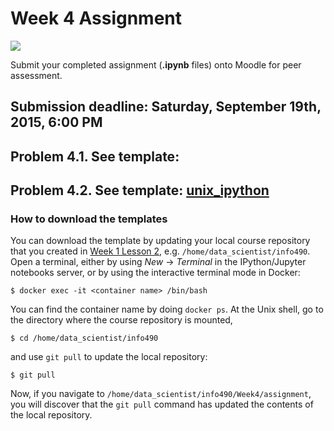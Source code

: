 # Week 4 Assignment

![](../../images/Draft_Version_picture.png)

Submit your completed assignment (**.ipynb** files) onto Moodle for peer assessment.

## Submission deadline: Saturday, September 19th, 2015, 6:00 PM

## Problem 4.1. See template:

## Problem 4.2. See template: [unix\_ipython](unix_ipython.ipynb)

### How to download the templates

You can download the template by updating your local course repository that you created in [Week 1 Lesson 2](https://github.com/UI-DataScience/info490-fa15/blob/master/Week1/lesson2.md), e.g. `/home/data_scientist/info490`. Open a terminal, either by using _New_ -> _Terminal_ in the IPython/Jupyter notebooks server, or by using the interactive terminal mode in Docker:

```shell
$ docker exec -it <container name> /bin/bash
```

You can find the container name by doing `docker ps`. At the Unix shell, go to the directory where the course repository is mounted,

```shell
$ cd /home/data_scientist/info490
```

and use `git pull` to update the local repository:

```shell
$ git pull
```

Now, if you navigate to `/home/data_scientist/info490/Week4/assignment`, you will discover that the `git pull` command has updated the contents of the local repository.
